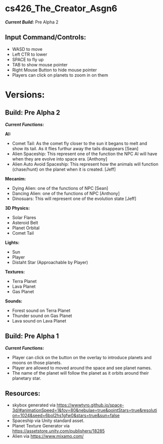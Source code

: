 # cs426_The_Creator_Asgn6
_**Current Build:**_ Pre Alpha 2

## Input Command/Controls:
- WASD to move
- Left CTR to lower
- SPACE to fly up
- TAB to show mouse pointer
- Right Mouse Button to hide mouse pointer
- Players can click on planets to zoom in on them

# Versions:

## Build: Pre Alpha 2

_**Current Functions:**_

**AI:**
- Comet Tail: As the comet fly closer to the sun it begans to melt and show its tail. As it flies furthur away the tails disappears [Sean]
- Alien Spaceship: This represent one of the function the NPC AI will have when they are evolve into space era. [Anthony]
- Alien Auto Avoid Spaceship: This represent how the animals will function (chase/hunt) on the planet when it is created. [Jeff]

**Mecanim:**
- Dying Alien: one of the functions of NPC [Sean]
- Dancing Alien: one of the functions of NPC [Anthony]
- Dinosuars: This will represent one of the evolution state [Jeff]

**3D Physics:**
- Solar Flares
- Asteroid Belt
- Planet Orbital
- Comet Tail

**Lights:**
- Sun
- Player
- Distaht Star (Approachable by Player)

**Textures:**
- Terra Planet
- Lava Planet
- Gas Planet

**Sounds:**
- Forest sound on Terra Planet
- Thunder sound on Gas Planet
- Lava sound on Lava Planet

## Build: Pre Alpha 1

_**Current Functions:**_ 
- Player can click on the button on the overlay to introduce planets and moons on those planets.
- Player are allowed to moved around the space and see planet names.
- The name of the planet will follow the planet as it orbits around their planetary star.

## Resources:
- skybox generated via
https://wwwtyro.github.io/space-3d/#animationSpeed=1&fov=80&nebulae=true&pointStars=true&resolution=1024&seed=6bol2hs1gfw0&stars=true&sun=false
- Spaceship via Unity standard asset.
- Planet Texture Generator via https://assetstore.unity.com/publishers/18285
- Alien via https://www.mixamo.com/
